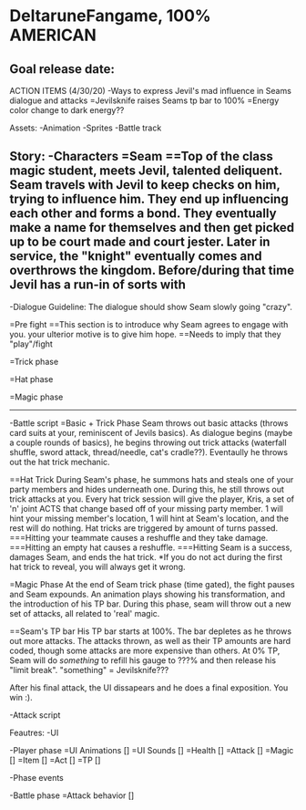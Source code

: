 # DeltaruneFangame, 100%  AMERICAN

Goal release date:
-----------------------------------------
ACTION ITEMS (4/30/20)
-Ways to express Jevil's mad influence in Seams dialogue and attacks
=Jevilsknife raises Seams tp bar to 100%
=Energy color change to dark energy??

Assets:
-Animation
-Sprites
-Battle track

Story:
-Characters
=Seam
==Top of the class magic student, meets Jevil, talented deliquent. Seam travels with Jevil to keep checks on him, trying to influence him. They end up influencing each other and forms a bond. They eventually make a name for themselves and then get picked up to be court made and court jester. 
Later in service, the "knight" eventually comes and overthrows the kingdom. Before/during that time Jevil has a run-in of sorts with 
---

-Dialogue
Guideline: The dialogue should show Seam slowly going "crazy".

=Pre fight
==This section is to introduce why Seam agrees to engage with you. your ulterior motive is to give him hope.
==Needs to imply that they "play"/fight

=Trick phase

=Hat phase

=Magic phase

---
-Battle script
=Basic + Trick Phase
Seam throws out basic attacks (throws card suits at your, reminiscent of Jevils basics). As dialogue begins (maybe a couple rounds of basics), he begins throwing out trick attacks (waterfall shuffle, sword attack, thread/needle, cat's cradle??). Eventaully he throws out the hat trick mechanic.

==Hat Trick
During Seam's phase, he summons hats and steals one of your party members and hides underneath one. During this, he still throws out trick attacks at you. Every hat trick session will give the player, Kris, a set of 'n' joint ACTS that change based off of your missing party member. 1 will hint your missing member's location, 1 will hint at Seam's location, and the rest will do nothing. Hat tricks are triggered by amount of turns passed.
===Hitting your teammate causes a reshuffle and they take damage.
===Hitting an empty hat causes a reshuffle.
===Hitting Seam is a success, damages Seam, and ends the hat trick.
*If you do not act during the first hat trick to reveal, you will always get it wrong.

=Magic Phase
At the end of Seam trick phase (time gated), the fight pauses and Seam expounds. An animation plays showing his transformation, and the introduction of his TP bar. During this phase, seam will throw out a new set of attacks, all related to 'real' magic.

==Seam's TP bar
His TP bar starts at 100%. The bar depletes as he throws out more attacks. The attacks thrown, as well as their TP amounts are hard coded, though some attacks are more expensive than others. At 0% TP, Seam will do *something* to refill his gauge to ???% and then release his "limit break".
"something" = Jevilsknife???

After his final attack, the UI dissapears and he does a final exposition. You win :).

-Attack script

Feautres:
-UI

-Player phase
=UI Animations []
=UI Sounds []
=Health []
=Attack []
=Magic []
=Item []
=Act []
=TP []

-Phase events

-Battle phase
=Attack behavior []
